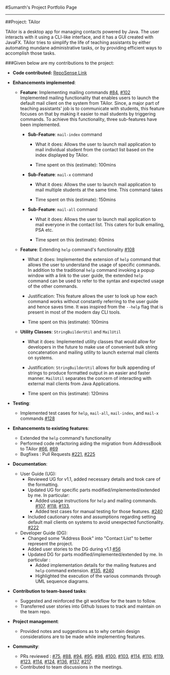 #Sumanth's Project Portfolio Page

---
##Project: TAilor

TAilor is a desktop app for managing contacts powered by Java. The user interacts with it using a CLI-like interface, 
and it has a GUI created with JavaFX. TAilor tries to simplify the life of teaching assistants by either automating
mundane administrative tasks, or by providing efficient ways to accomplish those tasks.

###Given below are my contributions to the project:

- **Code contributed:** [RepoSense Link](https://nus-cs2103-ay2122s2.github.io/tp-dashboard/?search=s7manth&breakdown=true)

* **Enhancements implemented**:
    * **Feature**: Implementing mailing commands [#84](https://github.com/AY2122S2-CS2103T-W12-1/tp/pull/84),
      [#102](https://github.com/AY2122S2-CS2103T-W12-1/tp/pull/102) <br>
      Implemented mailing functionality that enables users to launch the default mail client on the system 
      from TAilor. Since, a major part of teaching assistants' job is to communicate with students, this feature 
      focuses on that by making it easier to mail students by triggering commands. To achieve this functionality,
      three sub-features have been implemented.

        * **Sub-Feature**: `mail-index` command
            * What it does:
            Allows the user to launch mail application to mail individual student from the contact list based
            on the index displayed by TAilor.
            
            * Time spent on this (estimate):
            100mins

        * **Sub-Feature**: `mail-x` command
            * What it does:
            Allows the user to launch mail application to mail multiple students at the same time. This command
            takes

            * Time spent on this (estimate):
            150mins

        * **Sub-Feature**: `mail-all` command
            * What it does:
            Allows the user to launch mail application to mail everyone in the contact list. This caters for
            bulk emailing, PSA etc.

            * Time spent on this (estimate):
            60mins
    
    * **Feature**: Extending `help` command's functionality [#108](https://github.com/AY2122S2-CS2103T-W12-1/tp/pull/108)
        * What it does:
        Implemented the extension of `help` command that allows the user to understand the usage of specific commands. 
        In addition to the traditional `help` command invoking a popup window with a link to the user guide, 
        the extended `help` command can be used to refer to the syntax and expected usage of the other commands.
      
        * Justification:
        This feature allows the user to look up how each command works without constantly referring to the user
        guide and hence saves time. It was inspired from the `--help` flag that is present in most of the modern day CLI 
        tools.
          
        * Time spent on this (estimate):
        100mins
        
    * **Utility Classes**: `StringBuilderUtil` and `MailUtil`
        * What it does:
        Implemented utility classes that would allow for developers in the future to make use of convenient bulk string 
        concatenation and mailing utility to launch external mail clients on systems.

        * Justification:
        `StringBuilderUtil` allows for bulk appending of strings to produce formatted output in an easier and faster
        manner. `MailUtil` separates the concern of interacting with external mail clients from Java Applications.

        * Time spent on this (estimate):
        120mins

* **Testing**:
  * Implemented test cases for `help`, `mail-all`, `mail-index`, and `mail-x` commands
    [#128](https://github.com/AY2122S2-CS2103T-W12-1/tp/pull/128)

* **Enhancements to existing features**:
    * Extended the `help` command's functionality
    * Performed code refactoring aiding the migration from AddressBook to TAilor 
      [#66](https://github.com/AY2122S2-CS2103T-W12-1/tp/pull/66),
      [#69](https://github.com/AY2122S2-CS2103T-W12-1/tp/pull/69)
    * Bugfixes : Pull Requests [#221](https://github.com/AY2122S2-CS2103T-W12-1/tp/pull/221), 
      [#225](https://github.com/AY2122S2-CS2103T-W12-1/tp/pull/225)
  

* **Documentation**:
    * User Guide (UG):
        * Reviewed UG for v1.1, added necessary details and took care of the formatting.
        * Updated UG for specific parts modified/implemented/extended by me. In particular:
            * Added usage instructions for `help` and mailing commands. 
            [#107](https://github.com/AY2122S2-CS2103T-W12-1/tp/pull/107),
            [#118](https://github.com/AY2122S2-CS2103T-W12-1/tp/pull/118),
            [#133](https://github.com/AY2122S2-CS2103T-W12-1/tp/pull/133),
            * Added test cases for manual testing for those features. [#240](https://github.com/AY2122S2-CS2103T-W12-1/tp/pull/240)
        * Included cautionary notes and assumptions regarding setting default mail clients
          on systems to avoid unexpected functionality. [#222](https://github.com/AY2122S2-CS2103T-W12-1/tp/pull/222)
    * Developer Guide (DG):
        * Changed some "Address Book" into "Contact List" to better represent the project.
        * Added user stories to the DG during v1.1 [#56](https://github.com/AY2122S2-CS2103T-W12-1/tp/pull/56)
        * Updated DG for parts modified/implemented/extended by me. In particular : 
            * Added implementation details for the mailing features and `help` command extension. 
              [#135](https://github.com/AY2122S2-CS2103T-W12-1/tp/pull/135),
              [#240](https://github.com/AY2122S2-CS2103T-W12-1/tp/pull/240)
            * Highlighted the execution of the various commands through UML sequence diagrams.

* **Contribution to team-based tasks**:
    * Suggested and reinforced the git workflow for the team to follow.
    * Transferred user stories into Github Issues to track and maintain on the team repo.

* **Project management**:
    * Provided notes and suggestions as to why certain design considerations are to be made while implementing
      features.

* **Community**:
    * PRs reviewed : [#75](https://github.com/AY2122S2-CS2103T-W12-1/tp/pull/75), 
      [#88](https://github.com/AY2122S2-CS2103T-W12-1/tp/pull/88),
      [#94](https://github.com/AY2122S2-CS2103T-W12-1/tp/pull/94),
      [#95](https://github.com/AY2122S2-CS2103T-W12-1/tp/pull/95),
      [#98](https://github.com/AY2122S2-CS2103T-W12-1/tp/pull/98),
      [#100](https://github.com/AY2122S2-CS2103T-W12-1/tp/pull/100),
      [#103](https://github.com/AY2122S2-CS2103T-W12-1/tp/pull/103),
      [#114](https://github.com/AY2122S2-CS2103T-W12-1/tp/pull/114),
      [#110](https://github.com/AY2122S2-CS2103T-W12-1/tp/pull/110),
      [#119](https://github.com/AY2122S2-CS2103T-W12-1/tp/pull/119),
      [#123](https://github.com/AY2122S2-CS2103T-W12-1/tp/pull/123),
      [#114](https://github.com/AY2122S2-CS2103T-W12-1/tp/pull/114),
      [#124](https://github.com/AY2122S2-CS2103T-W12-1/tp/pull/124),
      [#136](https://github.com/AY2122S2-CS2103T-W12-1/tp/pull/136),
      [#137](https://github.com/AY2122S2-CS2103T-W12-1/tp/pull/137),
      [#217](https://github.com/AY2122S2-CS2103T-W12-1/tp/pull/217)
    * Contributed to team discussions in the meetings.

